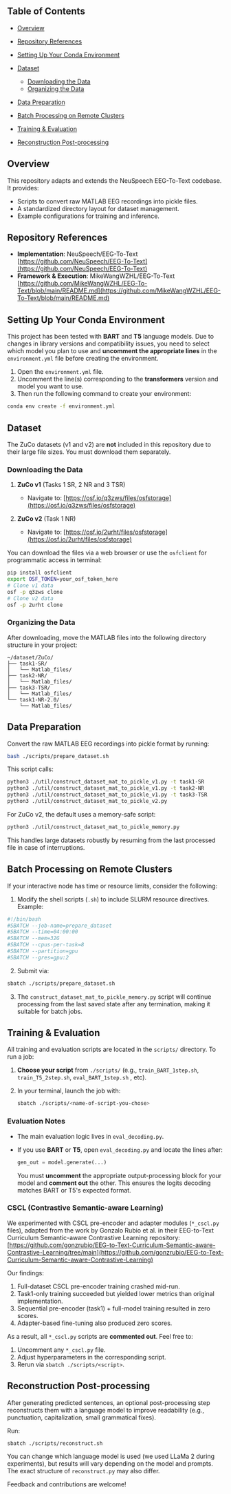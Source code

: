 ## Table of Contents

* [Overview](#overview)
* [Repository References](#repository-references)
* [Setting Up Your Conda Environment](#setting-up-your-conda-environment)
* [Dataset](#dataset)

  * [Downloading the Data](#downloading-the-data)
  * [Organizing the Data](#organizing-the-data)
* [Data Preparation](#data-preparation)
* [Batch Processing on Remote Clusters](#batch-processing-on-remote-clusters)
* [Training & Evaluation](#training--evaluation)
* [Reconstruction Post-processing](#Reconstruction--Post-processing)

## Overview

This repository adapts and extends the NeuSpeech EEG-To-Text codebase. It provides:

* Scripts to convert raw MATLAB EEG recordings into pickle files.
* A standardized directory layout for dataset management.
* Example configurations for training and inference.

## Repository References

* **Implementation**: NeuSpeech/EEG-To-Text
  [https://github.com/NeuSpeech/EEG-To-Text](https://github.com/NeuSpeech/EEG-To-Text)
* **Framework & Execution**: MikeWangWZHL/EEG-To-Text
  [https://github.com/MikeWangWZHL/EEG-To-Text/blob/main/README.md](https://github.com/MikeWangWZHL/EEG-To-Text/blob/main/README.md)

## Setting Up Your Conda Environment

This project has been tested with **BART** and **T5** language models. Due to changes in library versions and compatibility issues, you need to select which model you plan to use and **uncomment the appropriate lines** in the `environment.yml` file before creating the environment.

1. Open the `environment.yml` file.
2. Uncomment the line(s) corresponding to the **transformers** version and model you want to use.
3. Then run the following command to create your environment:

```bash
conda env create -f environment.yml
```

## Dataset

The ZuCo datasets (v1 and v2) are **not** included in this repository due to their large file sizes. You must download them separately.

### Downloading the Data

1. **ZuCo v1** (Tasks 1 SR, 2 NR and 3 TSR)

   * Navigate to: [https://osf.io/q3zws/files/osfstorage](https://osf.io/q3zws/files/osfstorage)
2. **ZuCo v2** (Task 1 NR)

   * Navigate to: [https://osf.io/2urht/files/osfstorage](https://osf.io/2urht/files/osfstorage)

You can download the files via a web browser or use the `osfclient` for programmatic access in terminal:

```bash
pip install osfclient
export OSF_TOKEN=your_osf_token_here
# Clone v1 data
osf -p q3zws clone
# Clone v2 data
osf -p 2urht clone
```

### Organizing the Data

After downloading, move the MATLAB files into the following directory structure in your project:

```
~/dataset/ZuCo/
├── task1-SR/
│   └── Matlab_files/
├── task2-NR/
│   └── Matlab_files/
├── task3-TSR/
│   └── Matlab_files/
└── task1-NR-2.0/
    └── Matlab_files/
```

## Data Preparation

Convert the raw MATLAB EEG recordings into pickle format by running:

```bash
bash ./scripts/prepare_dataset.sh
```

This script calls:

```bash
python3 ./util/construct_dataset_mat_to_pickle_v1.py -t task1-SR
python3 ./util/construct_dataset_mat_to_pickle_v1.py -t task2-NR
python3 ./util/construct_dataset_mat_to_pickle_v1.py -t task3-TSR
python3 ./util/construct_dataset_mat_to_pickle_v2.py
```

For ZuCo v2, the default uses a memory-safe script:

```bash
python3 ./util/construct_dataset_mat_to_pickle_memory.py
```

This handles large datasets robustly by resuming from the last processed file in case of interruptions.

## Batch Processing on Remote Clusters

If your interactive node has time or resource limits, consider the following:

1. Modify the shell scripts (`.sh`) to include SLURM resource directives. Example:

```bash
#!/bin/bash
#SBATCH --job-name=prepare_dataset
#SBATCH --time=04:00:00
#SBATCH --mem=32G
#SBATCH --cpus-per-task=8
#SBATCH --partition=gpu
#SBATCH --gres=gpu:2
```

2. Submit via:

```bash
sbatch ./scripts/prepare_dataset.sh
```

3. The `construct_dataset_mat_to_pickle_memory.py` script will continue processing from the last saved state after any termination, making it suitable for batch jobs.

## Training & Evaluation

All training and evaluation scripts are located in the `scripts/` directory. To run a job:

1. **Choose your script** from `./scripts/` (e.g., `train_BART_1step.sh`, `train_T5_2step.sh`, `eval_BART_1step.sh` , etc).
2. In your terminal, launch the job with:

   ```bash
   sbatch ./scripts/<name-of-script-you-chose>
   ```

### Evaluation Notes

* The main evaluation logic lives in `eval_decoding.py`.
* If you use **BART** or **T5**, open `eval_decoding.py` and locate the lines after:

  ```python
  gen_out = model.generate(...)
  ```

  You must **uncomment** the appropriate output-processing block for your model and **comment out** the other. This ensures the logits decoding matches BART or T5's expected format.

### CSCL (Contrastive Semantic-aware Learning)

We experimented with CSCL pre-encoder and adapter modules (`*_cscl.py` files), adapted from the work by Gonzalo Rubio et al. in their EEG-to-Text Curriculum Semantic-aware Contrastive Learning repository: [https://github.com/gonzrubio/EEG-to-Text-Curriculum-Semantic-aware-Contrastive-Learning/tree/main](https://github.com/gonzrubio/EEG-to-Text-Curriculum-Semantic-aware-Contrastive-Learning)

Our findings:

1. Full-dataset CSCL pre-encoder training crashed mid-run.
2. Task1-only training succeeded but yielded lower metrics than original implementation.
3. Sequential pre-encoder (task1) + full-model training resulted in zero scores.
4. Adapter-based fine-tuning also produced zero scores.

As a result, all `*_cscl.py` scripts are **commented out**. Feel free to:

1. Uncomment any `*_cscl.py` file.
2. Adjust hyperparameters in the corresponding script.
3. Rerun via `sbatch ./scripts/<script>`.

## Reconstruction Post-processing
After generating predicted sentences, an optional post-processing step reconstructs them with a language model to improve readability (e.g., punctuation, capitalization, small grammatical fixes).

Run:

`sbatch ./scripts/reconstruct.sh`

You can change which language model is used (we used LLaMa 2 during experiments), but results will vary depending on the model and prompts. The exact structure of `reconstruct.py` may also differ.

Feedback and contributions are welcome!
